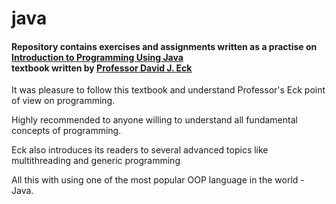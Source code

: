 
# java
<html>
  <h4>
      Repository contains exercises and assignments written as a practise on <a href='http://math.hws.edu/javanotes/'>Introduction to Programming Using Java</a><br>textbook written by <a href='http://math.hws.edu/eck/'>Professor David J. Eck</a>
  </h3>
  <p>It was pleasure to follow this textbook and understand Professor's Eck point of view on programming.</p>
    
  <p>Highly recommended to anyone willing to understand all fundamental concepts of programming.</p>
   
  <p>Eck also introduces its readers to several advanced topics like multithreading and generic programming</p>
  
  <p>All this with using one of the most popular OOP language in the world - Java.</p>
</html>
